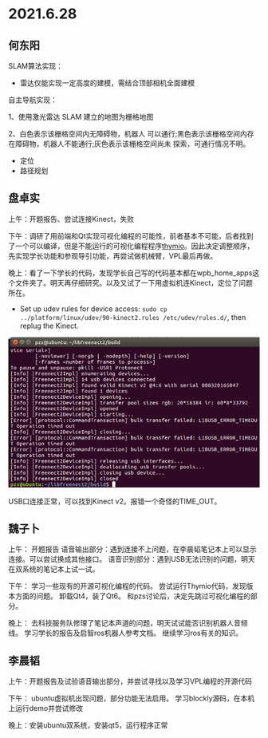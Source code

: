 # 2021.6.28

## 何东阳

SLAM算法实现：

- 雷达仅能实现一定高度的建模，需结合顶部相机全面建模

自主导航实现：

1、使用激光雷达 SLAM 建立的地图为栅格地图

2、白色表示该栅格空间内无障碍物，机器人 可以通行;黑色表示该栅格空间内存在障碍物，机器人不能通行;灰色表示该栅格空间尚未 探索，可通行情况不明。

- 定位
- 路径规划



## 盘卓实

上午：开题报告、尝试连接Kinect，失败

下午：调研了用前端和Qt实现可视化编程的可能性，前者基本不可能，后者找到了一个可以编译，但是不能运行的可视化编程程序[thymio](https://github.com/aseba-community/thymio-vpl2/tree/master/thymio-vpl2)。因此决定调整顺序，先实现学长功能和参观导引功能，再尝试做机械臂，VPL最后再做。

晚上：看了一下学长的代码，发现学长自己写的代码基本都在wpb_home_apps这个文件夹了。明天再仔细研究。以及又试了一下用虚拟机连Kinect，定位了问题所在。

- Set up udev rules for device access: `sudo cp ../platform/linux/udev/90-kinect2.rules /etc/udev/rules.d/`, then replug the Kinect. 

![image-20210628204934729](./image-20210628204934729.png)

USB口连接正常，可以找到Kinect v2。报错一个奇怪的TIME_OUT。

## 魏子卜
上午：
开题报告
语音输出部分：遇到连接不上问题，在李晨韬笔记本上可以显示连接。可以尝试换成其他接口。
语音识别部分：遇到USB无法识别的问题，明天在双系统的笔记本上试一试。

下午：
学习一些现有的开源可视化编程的代码。
尝试运行Thymio代码，发现版本方面的问题。
卸载Qt4，装了Qt6。
和pzs讨论后，决定先跳过可视化编程的部分。

晚上：
去科技服务队修理了笔记本声道的问题，明天试试能否识别机器人音频线。
学习学长的报告及启智ros机器人参考文档。
继续学习ros有关的知识。

## 李晨韬
上午：开题报告及试验语音输出部分，并尝试寻找以及学习VPL编程的开源代码

下午：
ubuntu虚拟机出现问题，部分功能无法启用。
学习blockly源码，在本机上运行demo并尝试修改

晚上：安装ubuntu双系统，安装qt5，运行程序正常
